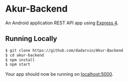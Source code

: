 # Akur-Backend

An Android application REST API app using [Express 4](http://expressjs.com/).

## Running Locally

```sh
$ git clone https://github.com/dadarvin/Akur-Backend
$ cd akur-backend
$ npm install
$ npm start
```
Your app should now be running on [localhost:5000](http://localhost:5000/).
